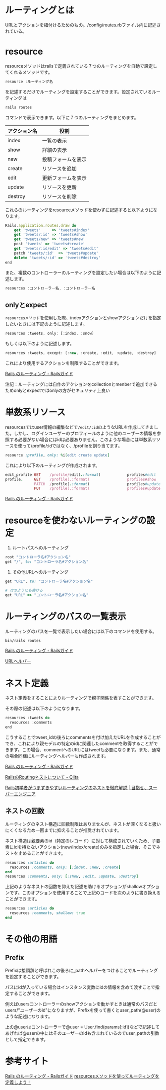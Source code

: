 # ルーティングとは


URLとアクションを紐付けるためのもの。/config/routes.rbファイル内に記述されている。




# resource


resourceメソッドはrailsで定義されている７つのルーティングを自動で設定してくれるメソッドです。

```jsx
resource :ルーティング名
```

を記述するだけでルーティングを設定することができます。設定されているルーティングは

```jsx
rails routes
```

コマンドで表示できます。以下に７つのルーティングをまとめます。

| アクション名 | 役割 |
| --- | --- |
| index | 一覧の表示 |
| show | 詳細の表示 |
| new | 投稿フォームを表示 |
| create | リソースを追加 |
| edit | 更新フォームを表示 |
| update | リソースを更新 |
| destroy | リソースを削除 |

これらのルーティングをresourceメソッドを使わずに記述すると以下ようになります。

```jsx
Rails.application.routes.draw do
    get 'tweets'     => 'tweets#index'
    get 'tweets/:id' => 'tweets#show'
    get 'tweets/new' => 'tweets#new'
    post 'tweets' => 'tweets#create'
    get 'tweets/:id/edit' => 'tweets#edit'
    patch 'tweets/:id'  => 'tweets#update'
    delete 'tweets/:id' => 'tweets#destroy'
end
```

また、複数のコントローラーのルーティングを設定したい場合は以下のように記述します。

```jsx
resources :コントローラー名, :コントローラー名
```




## onlyとexpect


`resourcesメソッド`を使用した際、indexアクションとshowアクションだけを指定したいときには下記のように記述します。

```jsx
resources :tweets, only: [:index, :snow]
```

もしくは以下のように記述します。

```jsx
resources :tweets, except: [:new, :create, :edit, :update, :destroy]
```

これにより使用するアクションを制限することができます。

[Rails のルーティング - Railsガイド](https://railsguides.jp/routing.html#crud、verb、アクション)

注記：ルーティングには自作のアクションをcollectionとmenberで追加できるためonlyとexpectではonlyの方がセキュリティ上良い




# 単数系リソース


resourcesではuser情報の編集などで`/edit/:id`のようなURLを作成してきました。しかし、ログインユーザーのプロフィールのように他のユーザーの情報を参照する必要がない場合にはidは必要ありません。このような場合には単数系リソースを使って/profile/:idではなく、/profileを割り当てます。

```ruby
resource :profile, only: %i[edit create update]
```

これにより以下のルーティングが作成されます。

```ruby
edit_profile GET    /profile/edit(.:format)            profiles#edit
profile.     GET    /profile(.:format)                 profiles#show
             PATCH  /profile(.:format)                 profiles#update
             PUT    /profile(.:format)                 profiles#update
```

[Rails のルーティング - Railsガイド](https://railsguides.jp/routing.html#単数形リソース)




# resourceを使わないルーティングの設定


1. ルートパスへのルーティング

```ruby
root "コントローラ名#アクション名"
get "/", to: "コントローラ名#アクション名"
```

1. その他URLへのルーティング

```ruby
get "URL", to: "コントローラ名#アクション名"

# 次のようにも書ける
get "URL" => "コントローラ名#アクション名"
```




# ルーティングのパスの一覧表示


ルーティングのパスを一覧で表示したい場合には以下のコマンドを使用する。

```html
bin/rails routes
```

[Rails のルーティング - Railsガイド](https://railsguides.jp/routing.html#既存のルールを一覧表示する)

[URLヘルパー](https://www.notion.so/URL-4c15e94c1673487aa6db12c28108d806?pvs=21)




# ネスト定義


ネスト定義をすることによりルーティングで親子関係を表すことができます。

その際の記述は以下のようになります。

```jsx
resources :tweets do
  resources :comments
end
```

こうすることでtweet_idの後ろにcommentsを付け加えたURLを作成することができ、これにより親モデルの特定のidに関連したcommentを取得することができます。この場合、commentへのURLにはtweetも必要になります。また、通常の場合同様にルーティングヘルパーも作成されます。

[Rails のルーティング - Railsガイド](https://railsguides.jp/routing.html#ネストしたリソース)

[RailsのRoutingネストについて - Qiita](https://qiita.com/keisukegdk/items/beb5a62c17278c25c00d)

[Rails初学者がつまずきやすいルーティングのネストを徹底解説 | 目指せ、スーパーエンジニア](https://hirocorpblog.com/rails-routing-nest/)




## ネストの回数


ルーティングのネスト構造に回数制限はありませんが、ネストが深くなると扱いにくくなるため一回までに抑えることが推奨されています。

ネスト構造は親要素のid（特定のレコード）に対して構成されていくため、子要素にidを持たないアクション(new/index/create)のみを指定した場合、そこでネストを止めることができます。

```ruby
resources :articles do
  resources :comments, only: [:index, :new, :create]
end
resources :comments, only: [:show, :edit, :update, :destroy]
```

上記のようなネストの回数を抑えた記述を助けるオプションがshallowオプションです。このオプションを使用することで上記のコードを次のように書き換えることができます。

```ruby
resources :articles do
  resources :comments, shallow: true
end
```

# その他の用語


## Prefix

Prefixは接頭辞と呼ばれこの後ろに_pathヘルパーをつけることでルーティングを設定することができます。

パスにidが入っている場合はインスタンス変数にidの情報を含めて渡すことで指定することができます。

例えばusersコントローラーのshowアクションを動かすときは通常のパスだとusers/"ユーザーのid"になりますが、Prefixを使って書くとuser_path(@user)のような記述になります。

上の@userはコントローラーで@user = User.find(params[:id])などで記述してあげれば@userの中にはそのユーザーのidも含まれているのでuser_pathの引数として指定できます。




# 参考サイト

[Rails のルーティング - Railsガイド](https://railsguides.jp/routing.html)
[resourcesメソッドを使ってルーティングを定義しよう！](https://pikawaka.com/rails/resources)
